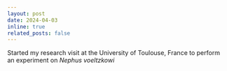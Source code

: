 ```yaml
---
layout: post
date: 2024-04-03
inline: true
related_posts: false
---
```


Started my research visit at the University of Toulouse, France to perform an experiment on *Nephus voeltzkowi*
